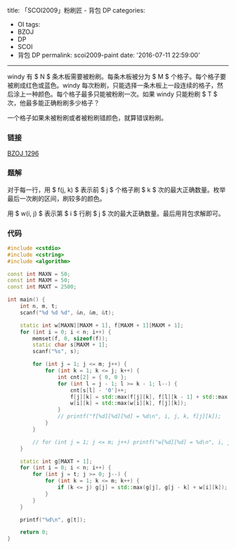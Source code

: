 title: 「SCOI2009」粉刷匠 - 背包 DP
categories:
  - OI
tags:
  - BZOJ
  - DP
  - SCOI
  - 背包 DP
permalink: scoi2009-paint
date: '2016-07-11 22:59:00'
---

windy 有 $ N $ 条木板需要被粉刷。每条木板被分为 $ M $ 个格子。每个格子要被刷成红色或蓝色。windy 每次粉刷，只能选择一条木板上一段连续的格子，然后涂上一种颜色。每个格子最多只能被粉刷一次。如果 windy 只能粉刷 $ T $ 次，他最多能正确粉刷多少格子？

一个格子如果未被粉刷或者被粉刷错颜色，就算错误粉刷。

<!-- more -->

### 链接

[BZOJ 1296](http://www.lydsy.com/JudgeOnline/problem.php?id=1296)

### 题解

对于每一行，用 $ f(j, k) $ 表示前 $ j $ 个格子刷 $ k $ 次的最大正确数量。枚举最后一次刷的区间，刷较多的颜色。

用 $ w(i, j) $ 表示第 $ i $ 行刷 $ j $ 次的最大正确数量。最后用背包求解即可。

### 代码

```cpp
#include <cstdio>
#include <cstring>
#include <algorithm>

const int MAXN = 50;
const int MAXM = 50;
const int MAXT = 2500;

int main() {
    int n, m, t;
    scanf("%d %d %d", &n, &m, &t);

    static int w[MAXN][MAXM + 1], f[MAXM + 1][MAXM + 1];
    for (int i = 0; i < n; i++) {
        memset(f, 0, sizeof(f));
        static char s[MAXM + 1];
        scanf("%s", s);

        for (int j = 1; j <= m; j++) {
            for (int k = 1; k <= j; k++) {
                int cnt[2] = { 0, 0 };
                for (int l = j - 1; l >= k - 1; l--) {
                    cnt[s[l] - '0']++;
                    f[j][k] = std::max(f[j][k], f[l][k - 1] + std::max(cnt[0], cnt[1]));
                    w[i][k] = std::max(w[i][k], f[j][k]);
                }
                // printf("f[%d][%d][%d] = %d\n", i, j, k, f[j][k]);
            }
        }

        // for (int j = 1; j <= m; j++) printf("w[%d][%d] = %d\n", i, j, w[i][j]);
    }

    static int g[MAXT + 1];
    for (int i = 0; i < n; i++) {
        for (int j = t; j >= 0; j--) {
            for (int k = 1; k <= m; k++) {
                if (k <= j) g[j] = std::max(g[j], g[j - k] + w[i][k]);
            }
        }
    }

    printf("%d\n", g[t]);

    return 0;
}
```
